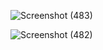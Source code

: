 
![Screenshot (483)](https://github.com/user-attachments/assets/fcdc88b1-14c2-4afc-a434-5c16aa92a5fb)


![Screenshot (482)](https://github.com/user-attachments/assets/d9908eab-dae4-4bef-b197-6a312cd9dc2c)
